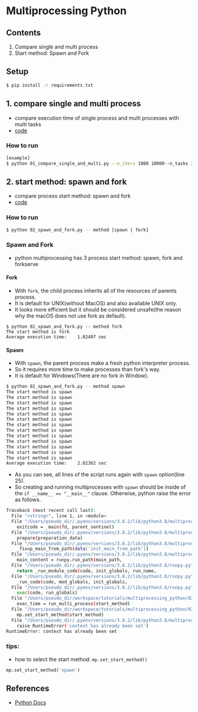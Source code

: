 # Multiprocessing Python

## Contents

1. Compare single and multi process
1. Start method: Spawn and Fork 

## Setup

```bash
$ pip install -r requirements.txt
```

## 1. compare single and multi process

- compare execution time of single process and multi processes with multi tasks
- [code](./01_compare_single_and_multi.py)

### How to run

```bash
[example]
$ python 01_compare_single_and_multi.py --n_iters 1000 10000--n_tasks 1 2 3 4
```

## 2. start method: spawn and fork

- compare process start method: spawn and fork
- [code](./02_spawn_and_fork.py)


### How to run

```bash
$ python 02_spawn_and_fork.py -- method [spawn | fork]
```

### Spawn and Fork

- python multiprocessing has 3 process start method: spawn, fork and forkserve

#### Fork

- With `fork`, the child process inherits all of the resources of parents process.
- It is default for UNIX(without MacOS) and also available UNIX only.
- It looks more efficient but it should be considered unsafe(the reason why the macOS does not use fork as default).

```
$ python 02_spawn_and_fork.py -- method fork
The start method is fork
Average execution time:    1.02497 sec
```

#### Spawn
- With `spawn`, the parent process make a fresh python interpreter process.
- So it requires more time to make processes than fork's way.
- It is default for Windows(There are no fork in Window).

```bash
$ python 02_spawn_and_fork.py -- method spawn
The start method is spawn
The start method is spawn
The start method is spawn
The start method is spawn
The start method is spawn
The start method is spawn
The start method is spawn
The start method is spawn
The start method is spawn
The start method is spawn
The start method is spawn
The start method is spawn
The start method is spawn
Average execution time:    2.02362 sec
```

- As you can see, all lines of the script runs again with `spawn` option(line 25).
- So creating and running multiprocesses with `spawn` should be inside of the `if __name__ == "__main__"` clause. Otherwise, python raise the error as follows.

```bash
Traceback (most recent call last):
  File "<string>", line 1, in <module>
  File "/Users/pseudo_dir/.pyenv/versions/3.8.2/lib/python3.8/multiprocessing/spawn.py", line 116, in spawn_main
    exitcode = _main(fd, parent_sentinel)
  File "/Users/pseudo_dir/.pyenv/versions/3.8.2/lib/python3.8/multiprocessing/spawn.py", line 125, in _main
    prepare(preparation_data)
  File "/Users/pseudo_dir/.pyenv/versions/3.8.2/lib/python3.8/multiprocessing/spawn.py", line 236, in prepare
    _fixup_main_from_path(data['init_main_from_path'])
  File "/Users/pseudo_dir/.pyenv/versions/3.8.2/lib/python3.8/multiprocessing/spawn.py", line 287, in _fixup_main_from_path
    main_content = runpy.run_path(main_path,
  File "/Users/pseudo_dir/.pyenv/versions/3.8.2/lib/python3.8/runpy.py", line 263, in run_path
    return _run_module_code(code, init_globals, run_name,
  File "/Users/pseudo_dir/.pyenv/versions/3.8.2/lib/python3.8/runpy.py", line 96, in _run_module_code
    _run_code(code, mod_globals, init_globals,
  File "/Users/pseudo_dir/.pyenv/versions/3.8.2/lib/python3.8/runpy.py", line 86, in _run_code
    exec(code, run_globals)
  File "/Users/pseudo_dir/workspace/tutorials/multiprocessing_python/02_spawn_and_fork.py", line 37, in <module>
    exec_time = run_multi_process(start_method)
  File "/Users/pseudo_dir/workspace/tutorials/multiprocessing_python/02_spawn_and_fork.py", line 28, in run_multi_process
    mp.set_start_method(start_method)
  File "/Users/pseudo_dir/.pyenv/versions/3.8.2/lib/python3.8/multiprocessing/context.py", line 243, in set_start_method
    raise RuntimeError('context has already been set')
RuntimeError: context has already been set
```

### tips:

- how to select the start method: `mp.set_start_method()`

```python
mp.set_start_method('spawn')
```

## References

- [Python Docs](<https://docs.python.org/3/library/multiprocessing.html>)
